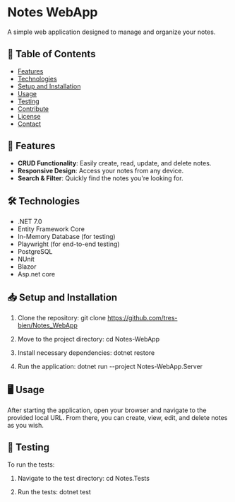 # Notes WebApp

A simple web application designed to manage and organize your notes.

## 📌 Table of Contents

- [Features](#features)
- [Technologies](#technologies)
- [Setup and Installation](#setup-and-installation)
- [Usage](#usage)
- [Testing](#testing)
- [Contribute](#contribute)
- [License](#license)
- [Contact](#contact)

## 🚀 Features

- **CRUD Functionality**: Easily create, read, update, and delete notes.
- **Responsive Design**: Access your notes from any device.
- **Search & Filter**: Quickly find the notes you're looking for.

## 🛠️ Technologies

- .NET 7.0
- Entity Framework Core
- In-Memory Database (for testing)
- Playwright (for end-to-end testing)
- PostgreSQL
- NUnit
- Blazor
- Asp.net core

## 📥 Setup and Installation

1. Clone the repository:
   git clone https://github.com/tres-bien/Notes_WebApp
   
3. Move to the project directory:
   cd Notes-WebApp

5. Install necessary dependencies:
   dotnet restore

7. Run the application:
   dotnet run --project Notes-WebApp.Server

## 🖥️ Usage

After starting the application, open your browser and navigate to the provided local URL. From there, you can create, view, edit, and delete notes as you wish.

## 🧪 Testing

To run the tests:

1. Navigate to the test directory:
   cd Notes.Tests

   
2. Run the tests:
   dotnet test

